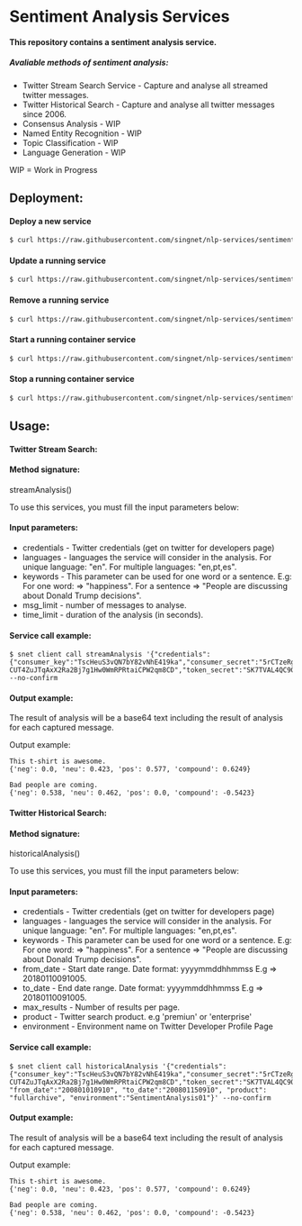 # Sentiment Analysis Services

#### This repository contains a sentiment analysis service.

##### Avaliable methods of sentiment analysis:

- Twitter Stream Search Service - Capture and analyse all streamed twitter messages.
- Twitter Historical Search - Capture and analyse all twitter messages since 2006.
- Consensus Analysis - WIP
- Named Entity Recognition - WIP
- Topic Classification - WIP
- Language Generation - WIP

WIP = Work in Progress

## Deployment:

#### Deploy a new service
```bash
$ curl https://raw.githubusercontent.com/singnet/nlp-services/sentiment_analysis/sentiment_analysis/deploy/deploy_service.sh | bash
```

#### Update a running service
```bash
$ curl https://raw.githubusercontent.com/singnet/nlp-services/sentiment_analysis/sentiment_analysis/deploy/update_service.sh | bash
```

#### Remove a running service
```bash
$ curl https://raw.githubusercontent.com/singnet/nlp-services/sentiment_analysis/sentiment_analysis/deploy/remove_service.sh | bash
```

#### Start a running container service
```bash
$ curl https://raw.githubusercontent.com/singnet/nlp-services/sentiment_analysis/sentiment_analysis/deploy/start_running_service.sh | bash
```

#### Stop a running container service
```bash
$ curl https://raw.githubusercontent.com/singnet/nlp-services/sentiment_analysis/sentiment_analysis/deploy/stop_running_service.sh | bash
```

## Usage:

#### Twitter Stream Search:
#### Method signature: 
streamAnalysis()

To use this services, you must fill the input parameters below:

#### Input parameters:
- credentials - Twitter credentials (get on twitter for developers page)
- languages - languages the service will consider in the analysis. For unique language: "en". For multiple languages: "en,pt,es".
- keywords - This parameter can be used for one word or a sentence. E.g: For one word: => "happiness". For a sentence => "People are discussing about Donald Trump decisions".
- msg_limit - number of messages to analyse.
- time_limit - duration of the analysis (in seconds).

#### Service call example:
```
$ snet client call streamAnalysis '{"credentials":{"consumer_key":"TscHeuS3vQN7bY82vNhE419ka","consumer_secret":"5rCTzeRgwT0rTx56KCIQm0OUvgCmQ2WF9BLBC8NdkpmDpNYVoH","access_token":"91892303-CUT4ZuJTqAxX2Ra2Bj7g1Hw0WmRPRtaiCPW2qm8CD","token_secret":"SK7TVAL4QC9O93rhiyv1W4vLJUP0tUMWnjLbO7GkQ0IvE"},"languages":"en","keywords":"happy","time_limit":"3","msg_limit":"3"}' --no-confirm
```

#### Output example:
The result of analysis will be a base64 text including the result of analysis for each captured message.

Output example:

```
This t-shirt is awesome.
{'neg': 0.0, 'neu': 0.423, 'pos': 0.577, 'compound': 0.6249}

Bad people are coming.
{'neg': 0.538, 'neu': 0.462, 'pos': 0.0, 'compound': -0.5423}

```

#### Twitter Historical Search:
#### Method signature: 
historicalAnalysis()

To use this services, you must fill the input parameters below:

#### Input parameters:
- credentials - Twitter credentials (get on twitter for developers page)
- languages - languages the service will consider in the analysis. For unique language: "en". For multiple languages: "en,pt,es".
- keywords - This parameter can be used for one word or a sentence. E.g: For one word: => "happiness". For a sentence => "People are discussing about Donald Trump decisions".
- from_date - Start date range. Date format: yyyymmddhhmmss E.g =>  20180110091005.
- to_date - End date range. Date format: yyyymmddhhmmss E.g =>  20180110091005.
- max_results - Number of results per page. 
- product - Twitter search product. e.g 'premiun' or 'enterprise'
- environment - Environment name on Twitter Developer Profile Page

#### Service call example:
```
$ snet client call historicalAnalysis '{"credentials":{"consumer_key":"TscHeuS3vQN7bY82vNhE419ka","consumer_secret":"5rCTzeRgwT0rTx56KCIQm0OUvgCmQ2WF9BLBC8NdkpmDpNYVoH","access_token":"91892303-CUT4ZuJTqAxX2Ra2Bj7g1Hw0WmRPRtaiCPW2qm8CD","token_secret":"SK7TVAL4QC9O93rhiyv1W4vLJUP0tUMWnjLbO7GkQ0IvE"},"languages":"en","keywords":"happy","max_results":"10", "from_date":"200801010910", "to_date":"200801150910", "product": "fullarchive", "environment":"SentimentAnalysis01"}' --no-confirm
```

#### Output example:
The result of analysis will be a base64 text including the result of analysis for each captured message.

Output example:

```
This t-shirt is awesome.
{'neg': 0.0, 'neu': 0.423, 'pos': 0.577, 'compound': 0.6249}

Bad people are coming.
{'neg': 0.538, 'neu': 0.462, 'pos': 0.0, 'compound': -0.5423}

```
